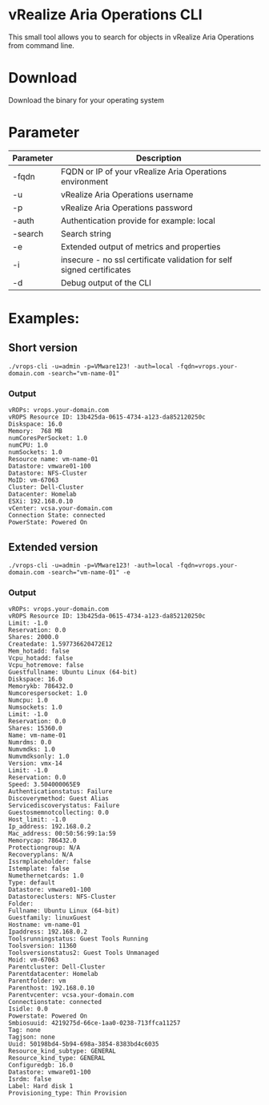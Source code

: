 # vRealize Aria Operations CLI

This small tool allows you to search for objects in vRealize Aria Operations from command line.

# Download

Download the binary for your operating system

# Parameter

| Parameter | Description |
|---|---|
| -fqdn | FQDN or IP of your vRealize Aria Operations environment |
| -u | vRealize Aria Operations username |
| -p | vRealize Aria Operations password |
| -auth | Authentication provide for example: local |
| -search | Search string |
| -e | Extended output of metrics and properties |
| -i | insecure - no ssl certificate validation for self signed certificates |
| -d | Debug output of the CLI |

# Examples:

## Short version

```
./vrops-cli -u=admin -p=VMware123! -auth=local -fqdn=vrops.your-domain.com -search="vm-name-01"
```
### Output
```
vROPs: vrops.your-domain.com
vROPS Resource ID: 13b425da-0615-4734-a123-da852120250c
Diskspace: 16.0
Memory:  768 MB
numCoresPerSocket: 1.0
numCPU: 1.0
numSockets: 1.0
Resource name: vm-name-01
Datastore: vmware01-100
Datastore: NFS-Cluster
MoID: vm-67063
Cluster: Dell-Cluster
Datacenter: Homelab
ESXi: 192.168.0.10
vCenter: vcsa.your-domain.com
Connection State: connected
PowerState: Powered On
```

## Extended version

```
./vrops-cli -u=admin -p=VMware123! -auth=local -fqdn=vrops.your-domain.com -search="vm-name-01" -e
```
### Output
```
vROPs: vrops.your-domain.com
vROPS Resource ID: 13b425da-0615-4734-a123-da852120250c
Limit: -1.0
Reservation: 0.0
Shares: 2000.0
Createdate: 1.597736620472E12
Mem_hotadd: false
Vcpu_hotadd: false
Vcpu_hotremove: false
Guestfullname: Ubuntu Linux (64-bit)
Diskspace: 16.0
Memorykb: 786432.0
Numcorespersocket: 1.0
Numcpu: 1.0
Numsockets: 1.0
Limit: -1.0
Reservation: 0.0
Shares: 15360.0
Name: vm-name-01
Numrdms: 0.0
Numvmdks: 1.0
Numvmdksonly: 1.0
Version: vmx-14
Limit: -1.0
Reservation: 0.0
Speed: 3.504000065E9
Authenticationstatus: Failure
Discoverymethod: Guest Alias
Servicediscoverystatus: Failure
Guestosmemnotcollecting: 0.0
Host_limit: -1.0
Ip_address: 192.168.0.2
Mac_address: 00:50:56:99:1a:59
Memorycap: 786432.0
Protectiongroup: N/A
Recoveryplans: N/A
Issrmplaceholder: false
Istemplate: false
Numethernetcards: 1.0
Type: default
Datastore: vmware01-100
Datastoreclusters: NFS-Cluster
Folder: 
Fullname: Ubuntu Linux (64-bit)
Guestfamily: linuxGuest
Hostname: vm-name-01
Ipaddress: 192.168.0.2
Toolsrunningstatus: Guest Tools Running
Toolsversion: 11360
Toolsversionstatus2: Guest Tools Unmanaged
Moid: vm-67063
Parentcluster: Dell-Cluster
Parentdatacenter: Homelab
Parentfolder: vm
Parenthost: 192.168.0.10
Parentvcenter: vcsa.your-domain.com
Connectionstate: connected
Isidle: 0.0
Powerstate: Powered On
Smbiosuuid: 4219275d-66ce-1aa0-0238-713ffca11257
Tag: none
Tagjson: none
Uuid: 50198bd4-5b94-698a-3854-8383bd4c6035
Resource_kind_subtype: GENERAL
Resource_kind_type: GENERAL
Configuredgb: 16.0
Datastore: vmware01-100
Isrdm: false
Label: Hard disk 1
Provisioning_type: Thin Provision
```

